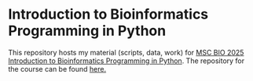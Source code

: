 # Introduction to Bioinformatics Programming in Python
This repository hosts my material (scripts, data, work) for [MSC BIO 2025 Introduction to Bioinformatics Programming in Python](https://mscbio2025-2025.github.io).
The repository for the course can be found [here.](https://github.com/MSCBIO2025-2025/MSCBIO2025-2025.github.io)
